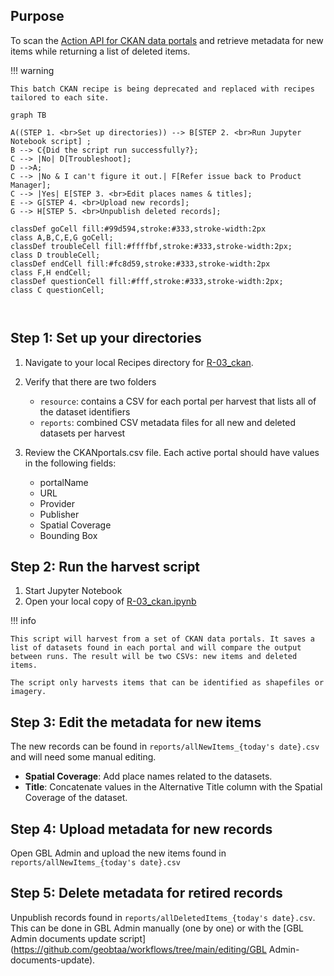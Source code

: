 ## Purpose

To scan the [Action API for CKAN data portals](https://docs.ckan.org/en/2.9/api/) and retrieve metadata for new items while returning a list of deleted items.

!!! warning

	This batch CKAN recipe is being deprecated and replaced with recipes tailored to each site.


``` mermaid
graph TB

A((STEP 1. <br>Set up directories)) --> B[STEP 2. <br>Run Jupyter Notebook script] ;
B --> C{Did the script run successfully?};
C --> |No| D[Troubleshoot];
D -->A;
C --> |No & I can't figure it out.| F[Refer issue back to Product Manager];
C --> |Yes| E[STEP 3. <br>Edit places names & titles]; 
E --> G[STEP 4. <br>Upload new records];
G --> H[STEP 5. <br>Unpublish deleted records];

classDef goCell fill:#99d594,stroke:#333,stroke-width:2px
class A,B,C,E,G goCell;
classDef troubleCell fill:#ffffbf,stroke:#333,stroke-width:2px;
class D troubleCell;
classDef endCell fill:#fc8d59,stroke:#333,stroke-width:2px
class F,H endCell;
classDef questionCell fill:#fff,stroke:#333,stroke-width:2px;
class C questionCell;



```

	
## Step 1: Set up your directories

1. Navigate to your local Recipes directory for [R-03_ckan](https://github.com/geobtaa/harvesting-guide/blob/main/recipes/R-03_ckan).

2. Verify that there are two folders
	* `resource`: contains a CSV for each portal per harvest that lists all of the dataset identifiers
	* `reports`: combined CSV metadata files for all new and deleted datasets per harvest

3.  Review the CKANportals.csv file. Each active portal should have values in the following fields:
	* portalName
	* URL
	* Provider
	* Publisher
	* Spatial Coverage
	* Bounding Box 

## Step 2: Run the harvest script

1. Start Jupyter Notebook 
2. Open your local copy of [R-03_ckan.ipynb](https://github.com/geobtaa/harvesting-guide/blob/main/recipes/R-03_ckan)

!!! info 

	This script will harvest from a set of CKAN data portals. It saves a list of datasets found in each portal and will compare the output between runs. The result will be two CSVs: new items and deleted items.
	
	The script only harvests items that can be identified as shapefiles or imagery.
	
## Step 3: Edit the metadata for new items

The new records can be found in `reports/allNewItems_{today's date}.csv` and will need some manual editing. 

* **Spatial Coverage**: Add place names related to the datasets.
* **Title**: Concatenate values in the Alternative Title column with the Spatial Coverage of the dataset. 


## Step 4: Upload metadata for new records

Open GBL Admin and upload the new items found in `reports/allNewItems_{today's date}.csv`

## Step 5: Delete metadata for retired records

Unpublish records found in `reports/allDeletedItems_{today's date}.csv`. This can be done in GBL Admin manually (one by one) or with the [GBL Admin documents update script](https://github.com/geobtaa/workflows/tree/main/editing/GBL Admin-documents-update).




	

